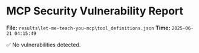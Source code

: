 # MCP Security Vulnerability Report
**File:** `results\let-me-teach-you-mcp\tool_definitions.json`
**Time:** `2025-06-21 04:15:49`

✅ No vulnerabilities detected.